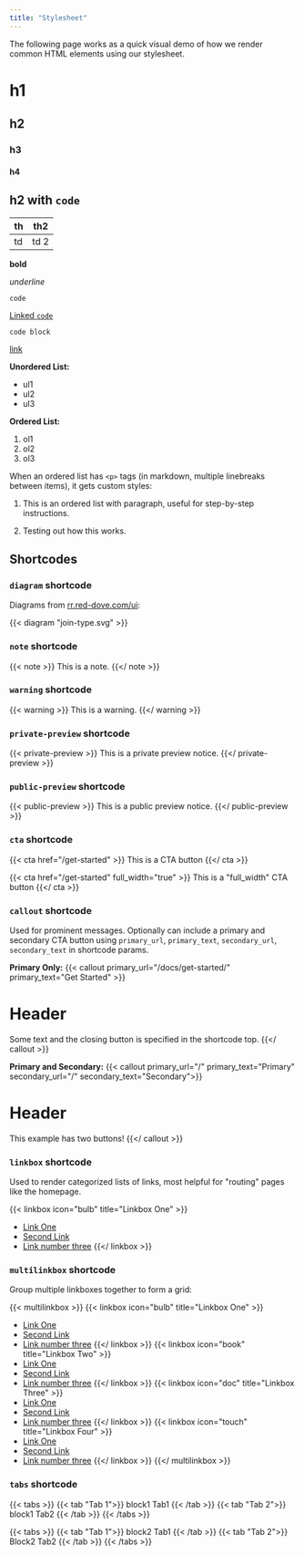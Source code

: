 ```yaml
---
title: "Stylesheet"
---
```


The following page works as a quick visual demo of how we render common HTML elements using our stylesheet.

# h1

## h2

### h3

#### h4

## h2 with `code`

th | th2
---|----
td | td 2

**bold**

_underline_

`code`

[Linked `code`](/)

```shell
code block
```

[link](#h1)

**Unordered List:**
- ul1
- ul2
- ul3

**Ordered List:**
1. ol1
2. ol2
3. ol3

When an ordered list has `<p>` tags (in markdown, multiple linebreaks between items), it gets custom styles:

1. This is an ordered list with paragraph, useful for step-by-step instructions.

2. Testing out how this works.

## Shortcodes

### `diagram` shortcode

Diagrams from [rr.red-dove.com/ui](https://rr.red-dove.com/ui):

{{< diagram "join-type.svg" >}}

### `note` shortcode

{{< note >}}
This is a note.
{{</ note >}}

### `warning` shortcode

{{< warning >}}
This is a warning.
{{</ warning >}}

### `private-preview` shortcode

{{< private-preview >}}
This is a private preview notice.
{{</ private-preview >}}

### `public-preview` shortcode

{{< public-preview >}}
This is a public preview notice.
{{</ public-preview >}}


### `cta` shortcode

{{< cta href="/get-started" >}}
This is a CTA button
{{</ cta >}}

{{< cta href="/get-started" full_width="true" >}}
This is a "full_width" CTA button
{{</ cta >}}

### `callout` shortcode

Used for prominent messages. Optionally can include a primary and secondary CTA button using `primary_url`, `primary_text`, `secondary_url`, `secondary_text` in shortcode params.

**Primary Only:**
{{< callout primary_url="/docs/get-started/" primary_text="Get Started" >}}
  # Header

  Some text and the closing button is specified in the shortcode top.
{{</ callout >}}

**Primary and Secondary:**
{{< callout primary_url="/" primary_text="Primary" secondary_url="/" secondary_text="Secondary">}}
  # Header

  This example has two buttons!
{{</ callout >}}

### `linkbox` shortcode

Used to render categorized lists of links, most helpful for "routing" pages like the homepage.

{{< linkbox icon="bulb" title="Linkbox One" >}}
- [Link One](/)
- [Second Link](/)
- [Link number three](/)
{{</ linkbox >}}

### `multilinkbox` shortcode

Group multiple linkboxes together to form a grid:

{{< multilinkbox >}}
{{< linkbox icon="bulb" title="Linkbox One" >}}
- [Link One](/)
- [Second Link](/)
- [Link number three](/)
{{</ linkbox >}}
{{< linkbox icon="book" title="Linkbox Two" >}}
- [Link One](/)
- [Second Link](/)
- [Link number three](/)
{{</ linkbox >}}
{{< linkbox icon="doc" title="Linkbox Three" >}}
- [Link One](/)
- [Second Link](/)
- [Link number three](/)
{{</ linkbox >}}
{{< linkbox icon="touch" title="Linkbox Four" >}}
- [Link One](/)
- [Second Link](/)
- [Link number three](/)
{{</ linkbox >}}
{{</ multilinkbox >}}

### `tabs` shortcode

{{< tabs >}}
{{< tab "Tab 1">}}
block1 Tab1
{{< /tab >}}
{{< tab "Tab 2">}}
block1 Tab2
{{< /tab >}}
{{< /tabs >}}

{{< tabs >}}
{{< tab "Tab 1">}}
block2 Tab1
{{< /tab >}}
{{< tab "Tab 2">}}
Block2 Tab2
{{< /tab >}}
{{< /tabs >}}
